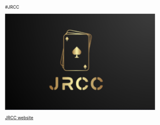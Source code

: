 #JRCC


![JRCC](https://github.com/jimmycanete/jrcc/blob/main/images/jrcc.png)


[JRCC website](https://jimmycanete.github.io/jrcc/)
